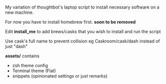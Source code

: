
My variation of thoughtbot's laptop script to install necessary software on a new machine.

For now you have to install homebrew first. **soon to be removed**

Edit **install_me** to add brews/casks that you wish to install and run the script

Use cask's full name to prevent collision eg
Caskroom/cask/dash instead of just "dash"

**assets/** contains
* zsh theme config
* Terminal theme (Flat)
* snippets (opinionated settings or just remarks)
